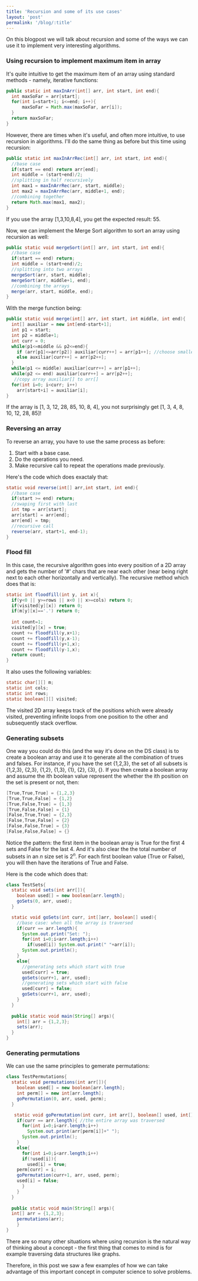 ```yaml
---
title: 'Recursion and some of its use cases'
layout: 'post'
permalink: '/blog/:title'
---
```

On this blogpost we will talk about recursion and some of the ways we can use it to implement very interesting algorithms.

### Using recursion to implement maximum item in array
It's quite intuitive to get the maximum item of an array using standard methods - namely, iterative functions:

```java
public static int maxInArr(int[] arr, int start, int end){
  int maxSoFar = arr[start];
  for(int i=start+1; i<=end; i++){
      maxSoFar = Math.max(maxSoFar, arr[i]);
  }
  return maxSoFar;
}
```

However, there are times when it's useful, and often more intuitive, to use recursion in algorithms. I'll do the same thing as before but this time using recursion:

```java
public static int maxInArrRec(int[] arr, int start, int end){
  //base case
  if(start == end) return arr[end]; 
  int middle = (start+end)/2;
  //splitting in half recursively
  int max1 = maxInArrRec(arr, start, middle);
  int max2 = maxInArrRec(arr, middle+1, end);
  //combining together
  return Math.max(max1, max2); 
}
```

If you use the array [1,3,10,8,4], you get the expected result: 55.

Now, we can implement the Merge Sort algorithm to sort an array using recursion as well:

```java
public static void mergeSort(int[] arr, int start, int end){
  //base case
  if(start == end) return; 
  int middle = (start+end)/2;
  //splitting into two arrays
  mergeSort(arr, start, middle);
  mergeSort(arr, middle+1, end);
  //combining the arrays
  merge(arr, start, middle, end);
}
```
With the merge function being:

```java
public static void merge(int[] arr, int start, int middle, int end){
  int[] auxiliar = new int[end-start+1];
  int p1 = start;
  int p2 = middle+1;
  int curr = 0;
  while(p1<=middle && p2<=end){
    if (arr[p1]<=arr[p2]) auxiliar[curr++] = arr[p1++]; //choose smallest number
    else auxiliar[curr++] = arr[p2++];
  }
  while(p1 <= middle) auxiliar[curr++] = arr[p1++];
  while(p2 <= end) auxiliar[curr++] = arr[p2++];
   //copy array auxiliar[] to arr[]
  for(int i=0; i<curr; i++) 
  	arr[start+i] = auxiliar[i];
}
```

If the array is [1, 3, 12, 28, 85, 10, 8, 4], you not surprisingly get [1, 3, 4, 8, 10, 12, 28, 85]!

### Reversing an array

To reverse an array, you have to use the same process as before: 

1. Start with a base case.
2. Do the operations you need.
3. Make recursive call to repeat the operations made previously.

Here's the code which does exactaly that:

```java
static void reverse(int[] arr,int start, int end){
  //base case
  if(start >= end) return;
  //swaping first with last
  int tmp = arr[start];
  arr[start] = arr[end];
  arr[end] = tmp;
  //recursive call
  reverse(arr, start+1, end-1);
}
```
### Flood fill

In this case, the recursive algorithm goes into every position of a 2D array and gets the number of '#' chars that are near each other (near being right next to each other horizontally and vertically). The recursive method which does that is:

```java
static int floodfill(int y, int x){
  if(y<0 || y>=rows || x<0 || x>=cols) return 0;
  if(visited[y][x]) return 0;
  if(m[y][x]=='.') return 0;
  
  int count=1;
  visited[y][x] = true;
  count += floodfill(y,x+1);
  count += floodfill(y,x-1);
  count += floodfill(y+1,x);
  count += floodfill(y-1,x);
  return count;
}
```

It also uses the following variables:

```java
static char[][] m;
static int cols;
static int rows;
static boolean[][] visited;
```
The visited 2D array keeps track of the positions which were already visited, preventing infinite loops from one position to the other and subsequently stack overflow.

### Generating subsets

One way you could do this (and the way it's done on the DS class) is to create a boolean array and use it to generate all the combination of trues and falses. For instance, if you have the set {1,2,3}, the set of all subsets is {1,2,3}, {2,3}, {1,2}, {1,3}, {1}, {2}, {3}, {}. If you then create a boolean array and assume the ith boolean value represent the whether the ith position on the set is present or not, then:
```java
[True,True,True] = {1,2,3}
[True,True,False] = {1,2}
[True,False,True] = {1,3}
[True,False,False] = {1}
[False,True,True] = {2,3}
[False,True,False] = {2}
[False,False,True] = {3}
[False,False,False] = {}
```
Notice the pattern: the first item in the boolean array is True for the first 4 sets and False for the last 4. And it's also clear the the total number of subsets in an $n$ size set is $2^n$. For each first boolean value (True or False), you will then have the iterations of True and False. 

Here is the code which does that:

```java
class TestSets{
  static void sets(int arr[]){
    boolean used[] = new boolean[arr.length];
    goSets(0, arr, used);
  }

  static void goSets(int curr, int[]arr, boolean[] used){
    //base case: when all the array is traversed
    if(curr == arr.length){
      System.out.print("Set: ");
      for(int i=0;i<arr.length;i++)
        if(used[i]) System.out.print(" "+arr[i]);
      System.out.println();
    }
    else{
      //generating sets which start with true
      used[curr] = true;
      goSets(curr+1, arr, used);
      //generating sets which start with false
      used[curr] = false;
      goSets(curr+1, arr, used);
    }
  }
    
  public static void main(String[] args){
    int[] arr = {1,2,3};
    sets(arr);
  }
}
```

### Generating permutations

We can use the same principles to gemerate permutations:

```java
class TestPermutations{
  static void permutations(int arr[]){
    boolean used[] = new boolean[arr.length];
    int perm[] = new int[arr.length];
    goPermutation(0, arr, used, perm);
  }

   static void goPermutation(int curr, int arr[], boolean[] used, int[] perm){
    if(curr == arr.length){ //the entire array was traversed
      for(int i=0;i<arr.length;i++)
        System.out.print(arr[perm[i]]+" ");
      System.out.println();
    }
    else{
      for(int i=0;i<arr.length;i++)
      if(!used[i]){
        used[i] = true;
	perm[curr] = i;
	goPermutation(curr+1, arr, used, perm);
	used[i] = false;
      }
    }
  }
    
  public static void main(String[] args){
  int[] arr = {1,2,3};
	permutations(arr);
    }
}
```

There are so many other situations where using recursion is the natural way of thinking about a concept - the first thing that comes to mind is for example traversing data structures like graphs. 

Therefore, in this post we saw a few examples of how we can take advantage of this important concept in computer science to solve problems.
